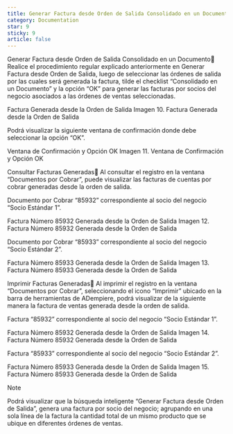 ```yaml
---
title: Generar Factura desde Orden de Salida Consolidado en un Documento
category: Documentation
star: 9
sticky: 9
article: false
---
```


Generar Factura desde Orden de Salida Consolidado en un Documento
Realice el procedimiento regular explicado anteriormente en Generar Factura desde Orden de Salida, luego de seleccionar las órdenes de salida por las cuales será generada la factura, tilde el checklist “Consolidado en un Documento” y la opción “OK” para generar las facturas por socios del negocio asociados a las órdenes de ventas seleccionadas.

Factura Generada desde la Orden de Salida
Imagen 10. Factura Generada desde la Orden de Salida

Podrá visualizar la siguiente ventana de confirmación donde debe seleccionar la opción “OK”.

Ventana de Confirmación y Opción OK
Imagen 11. Ventana de Confirmación y Opción OK

Consultar Facturas Generadas
Al consultar el registro en la ventana “Documentos por Cobrar”, puede visualizar las facturas de cuentas por cobrar generadas desde la orden de salida.

Documento por Cobrar “85932” correspondiente al socio del negocio “Socio Estándar 1”.

Factura Número 85932 Generada desde la Orden de Salida
Imagen 12. Factura Número 85932 Generada desde la Orden de Salida

Documento por Cobrar “85933” correspondiente al socio del negocio “Socio Estándar 2”.

Factura Número 85933 Generada desde la Orden de Salida
Imagen 13. Factura Número 85933 Generada desde la Orden de Salida

Imprimir Facturas Generadas
Al imprimir el registro en la ventana “Documentos por Cobrar”, seleccionando el icono “Imprimir” ubicado en la barra de herramientas de ADempiere, podrá visualizar de la siguiente manera la factura de ventas generada desde la orden de salida.

Factura “85932” correspondiente al socio del negocio “Socio Estándar 1”.

Factura Número 85932 Generada desde la Orden de Salida
Imagen 14. Factura Número 85932 Generada desde la Orden de Salida

Factura “85933” correspondiente al socio del negocio “Socio Estándar 2”.

Factura Número 85933 Generada desde la Orden de Salida
Imagen 15. Factura Número 85933 Generada desde la Orden de Salida

Note

Podrá visualizar que la búsqueda inteligente “Generar Factura desde Orden de Salida”, genera una factura por socio del negocio; agrupando en una sola línea de la factura la cantidad total de un mismo producto que se ubique en diferentes órdenes de ventas.

